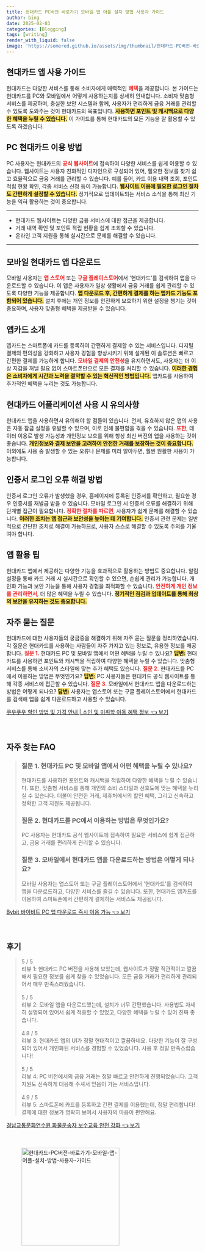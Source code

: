```yaml
---
title: 현대카드 PC버전 바로가기 모바일 앱 어플 설치 방법 사용자 가이드
author: bing
date: 2025-02-03
categories: [Blogging]
tags: [writing]
render_with_liquid: false
image: 'https://somered.github.io/assets/img/thumbnail/현대카드-PC버전-바로가기-모바일-앱-어플-설치-방법-사용자-가이드.webp'
---
```



<h2 id='현대카드 앱 사용 가이드'>현대카드 앱 사용 가이드</h2>

<p>현대카드는 다양한 서비스를 통해 소비자에게 매력적인 <b><span style="color: #ee2323;">혜택</span></b>을 제공합니다. 본 가이드는 현대카드를 PC와 모바일에서 어떻게 사용하는지를 상세히 안내합니다. 소비자 맞춤형 서비스를 제공하며, 충실한 보안 시스템과 함께, 사용자가 편리하게 금융 거래를 관리할 수 있도록 도와주는 것이 현대카드의 목표입니다. <b><span style="background-color: #ffe066;">사용하면 포인트 및 캐시백으로 다양한 혜택을 누릴 수 있습니다.</span></b> 이 가이드를 통해 현대카드의 모든 기능을 잘 활용할 수 있도록 하겠습니다.</p>

<h2 id='PC 현대카드 이용 방법'>PC 현대카드 이용 방법</h2>

<p>PC 사용자는 현대카드의 <b><span style="color: #ee2323;">공식 웹사이트</span></b>에 접속하여 다양한 서비스를 쉽게 이용할 수 있습니다. 웹사이트는 사용자 친화적인 디자인으로 구성되어 있어, 필요한 정보를 찾기 쉽고 효율적으로 금융 거래를 관리할 수 있습니다. 예를 들어, 카드 이용 내역 조회, 포인트 적립 현황 확인, 각종 서비스 신청 등이 가능합니다. <b><span style="background-color: #ffe066;">웹사이트 이용에 필요한 로그인 절차도 간편하게 설정할 수 있습니다.</span></b> 정기적으로 업데이트되는 서비스 소식을 통해 최신 기능을 익혀 활용하는 것이 중요합니다.</p>

<hr />

<ul>
    <li>현대카드 웹사이트는 다양한 금융 서비스에 대한 접근을 제공합니다.</li>
    <li>거래 내역 확인 및 포인트 적립 현황을 쉽게 조회할 수 있습니다.</li>
    <li>온라인 고객 지원을 통해 실시간으로 문제를 해결할 수 있습니다.</li>
</ul>

<hr />

<h2 id='모바일 현대카드 앱 다운로드'>모바일 현대카드 앱 다운로드</h2>

<p>모바일 사용자는 <b><span style="color: #ee2323;">앱 스토어</span></b> 또는 <b><span style="color: #ee2323;">구글 플레이스토어</span></b>에서 '현대카드'를 검색하여 앱을 다운로드할 수 있습니다. 이 앱은 사용자가 일상 생활에서 금융 거래를 쉽게 관리할 수 있도록 다양한 기능을 제공합니다. <b><span style="background-color: #ffe066;">앱 다운로드 후, 간편하게 결제를 하는 앱카드 기능도 포함되어 있습니다.</span></b> 설치 후에는 개인 정보를 안전하게 보호하기 위한 설정을 챙기는 것이 중요하며, 사용자 맞춤형 혜택을 제공받을 수 있습니다.</p>

<h2 id='앱카드 소개'>앱카드 소개</h2>

<p>앱카드는 스마트폰에 카드를 등록하여 간편하게 결제할 수 있는 서비스입니다. 디지털 결제의 편의성을 강화하고 사용자 경험을 향상시키기 위해 설계된 이 솔루션은 빠르고 간편한 결제를 가능하게 합니다. <b><span style="color: #ee2323;">모바일 결제의 안전성</span></b>을 유지하면서도, 사용자는 더 이상 지갑을 꺼낼 필요 없이 스마트폰만으로 모든 결제를 처리할 수 있습니다. <b><span style="background-color: #ffe066;">이러한 경험은 소비자에게 시간과 노력을 절약할 수 있는 혁신적인 방법입니다.</span></b> 앱카드를 사용하여 추가적인 혜택을 누리는 것도 가능합니다.</p>

<h2 id='현대카드 어플리케이션 사용 시 유의사항'>현대카드 어플리케이션 사용 시 유의사항</h2>

<p>현대카드 앱을 사용하면서 유의해야 할 점들이 있습니다. 먼저, 유효하지 않은 앱의 사용은 자동 잠금 설정을 유발할 수 있으며, 이로 인해 불편함을 겪을 수 있습니다. <b><span style="color: #ee2323;">또한</span></b>, 데이터 이용료 발생 가능성과 개인정보 보호를 위해 항상 최신 버전의 앱을 사용하는 것이 좋습니다. <b><span style="background-color: #ffe066;">개인정보와 결제 보안을 고려하여 안전한 거래를 보장하는 것이 중요합니다.</span></b> 이외에도 사용 중 발생할 수 있는 오류나 문제를 미리 알아두면, 훨씬 원활한 사용이 가능합니다.</p>

<h2 id='인증서 로그인 오류 해결 방법'>인증서 로그인 오류 해결 방법</h2>

<p>인증서 로그인 오류가 발생했을 경우, 홈페이지에 등록된 인증서를 확인하고, 필요한 경우 인증서를 재발급 받을 수 있습니다. 모바일 로그인 시 인증서 오류를 해결하기 위해 단계별 접근이 필요합니다. <b><span style="color: #ee2323;">정확한 절차를 따르면</span></b>, 사용자가 쉽게 문제를 해결할 수 있습니다. <b><span style="background-color: #ffe066;">이러한 조치는 앱 접근과 보안성을 높이는 데 기여합니다.</span></b> 인증서 관련 문제는 일반적으로 간단한 조치로 해결이 가능하므로, 사용자 스스로 해결할 수 있도록 주의를 기울여야 합니다.</p>

<h2 id='앱 활용 팁'>앱 활용 팁</h2>

<p>현대카드 앱에서 제공하는 다양한 기능을 효과적으로 활용하는 방법도 중요합니다. 알림 설정을 통해 카드 거래 시 실시간으로 확인할 수 있으면, 손쉽게 관리가 가능합니다. 개인화 기능과 보안 기능을 통해 사용자 경험을 최적화할 수 있습니다. <b><span style="color: #ee2323;">안전하게 개인 정보를 관리하면서</span></b>, 더 많은 혜택을 누릴 수 있습니다. <b><span style="background-color: #ffe066;">정기적인 점검과 업데이트를 통해 최상의 보안을 유지하는 것도 중요합니다.</span></b></p>

<h2 id='자주 묻는 질문'>자주 묻는 질문</h2>

<p>현대카드에 대한 사용자들의 궁금증을 해결하기 위해 자주 묻는 질문을 정리하였습니다. 각 질문은 현대카드를 사용하는 사람들이 자주 가지고 있는 정보로, 유용한 정보를 제공합니다. <b><span style="color: #ee2323;">질문 1.</span></b> 현대카드 PC 및 모바일 앱에서 어떤 혜택을 누릴 수 있나요? <b><span style="background-color: #ffe066;">답변:</span></b> 현대카드를 사용하면 포인트와 캐시백을 적립하여 다양한 혜택을 누릴 수 있습니다. 맞춤형 서비스를 통해 소비자의 스타일에 맞는 추가 혜택도 있습니다. <b><span style="color: #ee2323;">질문 2.</span></b> 현대카드를 PC에서 이용하는 방법은 무엇인가요? <b><span style="background-color: #ffe066;">답변:</span></b> PC 사용자들은 현대카드 공식 웹사이트를 통해 각종 서비스에 접근할 수 있습니다. <b><span style="color: #ee2323;">질문 3.</span></b> 모바일에서 현대카드 앱을 다운로드하는 방법은 어떻게 되나요? <b><span style="background-color: #ffe066;">답변:</span></b> 사용자는 앱스토어 또는 구글 플레이스토어에서 현대카드를 검색해 앱을 쉽게 다운로드하고 사용할 수 있습니다.</p>


<p><a class="click-button" title="쿠우쿠우 할인 방법 및 가격 안내 | 소인 및 미취학 아동 혜택 정보" href="https://somered.github.io/posts/%EC%BF%A0%EC%9A%B0%EC%BF%A0%EC%9A%B0-%ED%95%A0%EC%9D%B8-%EB%B0%A9%EB%B2%95-%EB%B0%8F-%EA%B0%80%EA%B2%A9-%EC%95%88%EB%82%B4-%EC%86%8C%EC%9D%B8-%EB%B0%8F-%EB%AF%B8%EC%B7%A8%ED%95%99-%EC%95%84%EB%8F%99-%ED%98%9C%ED%83%9D-%EC%A0%95%EB%B3%B4/" rel="dofollow">쿠우쿠우 할인 방법 및 가격 안내 | 소인 및 미취학 아동 혜택 정보 👈 보기</a></p><br>
<h2 id='자주_찾는_FAQ'>자주 찾는 FAQ</h2>
<div itemscope="" itemtype="https://schema.org/FAQPage"> 
<blockquote> 
<div itemscope="" itemprop="mainEntity" itemtype="https://schema.org/Question"> 
<h3 itemprop="name">질문 1. 현대카드 PC 및 모바일 앱에서 어떤 혜택을 누릴 수 있나요?</h3> 
<div itemscope="" itemprop="acceptedAnswer" itemtype="https://schema.org/Answer"> 
<span itemprop="text"> 
<p>현대카드를 사용하면 포인트와 캐시백을 적립하여 다양한 혜택을 누릴 수 있습니다. 또한, 맞춤형 서비스를 통해 개인의 소비 스타일과 선호도에 맞는 혜택을 누리실 수 있습니다. 더불어 안전한 거래, 제휴처에서의 할인 혜택, 그리고 신속하고 정확한 고객 지원도 제공됩니다.</p> 
</span> 
</div> 
</div> 
<div itemscope="" itemprop="mainEntity" itemtype="https://schema.org/Question"> 
<h3 itemprop="name">질문 2. 현대카드를 PC에서 이용하는 방법은 무엇인가요?</h3> 
<div itemscope="" itemprop="acceptedAnswer" itemtype="https://schema.org/Answer"> 
<span itemprop="text"> 
<p>PC 사용자는 현대카드 공식 웹사이트에 접속하여 필요한 서비스에 쉽게 접근하고, 금융 거래를 편리하게 관리할 수 있습니다.</p> 
</span> 
</div> 
</div> 
<div itemscope="" itemprop="mainEntity" itemtype="https://schema.org/Question"> 
<h3 itemprop="name">질문 3. 모바일에서 현대카드 앱을 다운로드하는 방법은 어떻게 되나요?</h3> 
<div itemscope="" itemprop="acceptedAnswer" itemtype="https://schema.org/Answer"> 
<span itemprop="text"> 
<p>모바일 사용자는 앱스토어 또는 구글 플레이스토어에서 '현대카드'를 검색하여 앱을 다운로드하고, 다양한 서비스를 즐길 수 있습니다. 또한, 현대카드 앱카드를 이용하여 스마트폰에서 간편하게 결제하는 서비스도 제공됩니다.</p> 
</span> 
</div> 
</div> 
</blockquote> 
</div>
<p><a class="click-button" title="Bybit 바이비트 PC 앱 다운로드 즉시 이용 가능" href="https://somered.github.io/posts/Bybit-%EB%B0%94%EC%9D%B4%EB%B9%84%ED%8A%B8-PC-%EC%95%B1-%EB%8B%A4%EC%9A%B4%EB%A1%9C%EB%93%9C-%EC%A6%89%EC%8B%9C-%EC%9D%B4%EC%9A%A9-%EA%B0%80%EB%8A%A5/" rel="dofollow">Bybit 바이비트 PC 앱 다운로드 즉시 이용 가능 👈 보기</a></p><br>
<h2 id='후기'>후기</h2>
<div itemscope itemtype="https://schema.org/Product">
  <blockquote>
  <div itemprop="review" itemscope itemtype="https://schema.org/Review">
      <div itemprop="reviewRating" itemscope itemtype="https://schema.org/Rating"> <span itemprop="ratingValue">5</span> / <span itemprop="bestRating">5</span> </div>
      <span itemprop="reviewBody">리뷰 1: 현대카드 PC 버전을 사용해 보았는데, 웹사이트가 정말 직관적이고 깔끔해서 필요한 정보를 쉽게 찾을 수 있었습니다. 모든 금융 거래가 편리하게 관리되어서 매우 만족스러웠습니다.</span>
  </div>
  <br>
  <div itemprop="review" itemscope itemtype="https://schema.org/Review">
      <div itemprop="reviewRating" itemscope itemtype="https://schema.org/Rating"> <span itemprop="ratingValue">5</span> / <span itemprop="bestRating">5</span> </div>
      <span itemprop="reviewBody">리뷰 2: 모바일 앱을 다운로드했는데, 설치가 너무 간편했습니다. 사용법도 자세히 설명되어 있어서 쉽게 적응할 수 있었고, 다양한 혜택을 누릴 수 있어 진짜 좋습니다.</span>
  </div>
  <br>
  <div itemprop="review" itemscope itemtype="https://schema.org/Review">
      <div itemprop="reviewRating" itemscope itemtype="https://schema.org/Rating"> <span itemprop="ratingValue">4.8</span> / <span itemprop="bestRating">5</span> </div>
      <span itemprop="reviewBody">리뷰 3: 현대카드 앱의 UI가 정말 현대적이고 깔끔하네요. 다양한 기능이 잘 구성되어 있어서 개인화된 서비스를 경험할 수 있었습니다. 사용 후 정말 만족스럽습니다!</span>
  </div>
  <br>
  <div itemprop="review" itemscope itemtype="https://schema.org/Review">
      <div itemprop="reviewRating" itemscope itemtype="https://schema.org/Rating"> <span itemprop="ratingValue">5</span> / <span itemprop="bestRating">5</span> </div>
      <span itemprop="reviewBody">리뷰 4: PC 버전에서의 금융 거래는 정말 빠르고 안전하게 진행되었습니다. 고객 지원도 신속하게 대응해 주셔서 믿음이 가는 서비스입니다.</span>
  </div>
  <br>
  <div itemprop="review" itemscope itemtype="https://schema.org/Review">
      <div itemprop="reviewRating" itemscope itemtype="https://schema.org/Rating"> <span itemprop="ratingValue">4.9</span> / <span itemprop="bestRating">5</span> </div>
      <span itemprop="reviewBody">리뷰 5: 스마트폰에 카드를 등록하고 간편 결제를 이용했는데, 정말 편리합니다! 결제에 대한 정보가 명확히 보여서 사용자의 마음이 편안해요.</span>
  </div>
  </blockquote>
</div>
<p><a class="click-button" title="경남교통문화연수원 화물운송자 보수교육 안전 강화" href="https://somered.github.io/posts/%EA%B2%BD%EB%82%A8%EA%B5%90%ED%86%B5%EB%AC%B8%ED%99%94%EC%97%B0%EC%88%98%EC%9B%90-%ED%99%94%EB%AC%BC%EC%9A%B4%EC%86%A1%EC%9E%90-%EB%B3%B4%EC%88%98%EA%B5%90%EC%9C%A1-%EC%95%88%EC%A0%84-%EA%B0%95%ED%99%94/" rel="dofollow">경남교통문화연수원 화물운송자 보수교육 안전 강화 👈 보기</a></p><br>
<figure class="image"><img src="https://somered.github.io/assets/img/thumbnail/현대카드-PC버전-바로가기-모바일-앱-어플-설치-방법-사용자-가이드.webp" alt="현대카드-PC버전-바로가기-모바일-앱-어플-설치-방법-사용자-가이드" width="256" height="256"></figure>